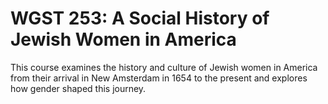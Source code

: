 # WGST 253: A Social History of Jewish Women in America

This course examines the history and culture of Jewish women in America from their arrival in New Amsterdam in 1654 to the present and explores how gender shaped this journey.